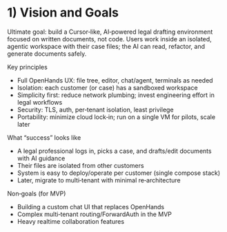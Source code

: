 # 1) Vision and Goals

Ultimate goal: build a Cursor‑like, AI‑powered legal drafting environment focused on written documents, not code. Users work inside an isolated, agentic workspace with their case files; the AI can read, refactor, and generate documents safely.

Key principles
- Full OpenHands UX: file tree, editor, chat/agent, terminals as needed
- Isolation: each customer (or case) has a sandboxed workspace
- Simplicity first: reduce network plumbing; invest engineering effort in legal workflows
- Security: TLS, auth, per‑tenant isolation, least privilege
- Portability: minimize cloud lock‑in; run on a single VM for pilots, scale later

What “success” looks like
- A legal professional logs in, picks a case, and drafts/edit documents with AI guidance
- Their files are isolated from other customers
- System is easy to deploy/operate per customer (single compose stack)
- Later, migrate to multi‑tenant with minimal re‑architecture

Non‑goals (for MVP)
- Building a custom chat UI that replaces OpenHands
- Complex multi‑tenant routing/ForwardAuth in the MVP
- Heavy realtime collaboration features


